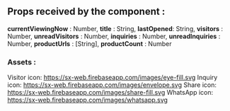 ## Props received by the component :

**currentViewingNow** : Number,
**title** : String,
**lastOpened**: String,
**visitors** : Number,
**unreadVisitors** : Number,
**inquiries** : Number,
**unreadInquiries** : Number,
**productUrls** : [String],
**productCount** : Number

### Assets :
Visitor icon: <https://sx-web.firebaseapp.com/images/eye-fill.svg>
Inquiry icon: <https://sx-web.firebaseapp.com/images/envelope.svg>
Share icon: <https://sx-web.firebaseapp.com/images/share-fill.svg>
WhatsApp icon: <https://sx-web.firebaseapp.com/images/whatsapp.svg>


